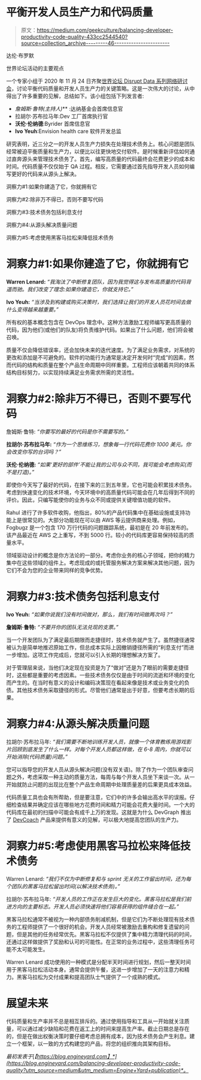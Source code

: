 # 平衡开发人员生产力和代码质量

> 原文：<https://medium.com/geekculture/balancing-developer-productivity-code-quality-433cc2544540?source=collection_archive---------46----------------------->

达伦·布罗默

世界论坛活动的主要观点

一个专家小组于 2020 年 11 月 24 日齐聚[世界论坛 Disrupt Data 系列网络研讨会](https://vimeo.com/470495712)，讨论平衡代码质量和开发人员生产力的关键策略。这是一次伟大的讨论，从中得出了许多重要的见解，总结如下。该小组包括下列发言者:

*   **詹姆斯·鲁特*(主持人)*** :达纳基金会首席信息官
*   拉胡尔·苏布拉马年:Dev 工厂首席执行官
*   **沃伦·伦纳德**:Byrider 首席信息官
*   **Ivo Yeuh**:Envision health care 软件开发总监

研究表明，近三分之一的开发人员生产力损失在处理技术债务上。核心问题是团队经常被迫平衡质量和生产力，以便比以往更快地交付软件。是时候重新评估如何通过直奔源头来管理技术债务了。首先，编写高质量的代码最终会花费更少的成本和时间。代码质量不仅仅始于 QA 过程。相反，它需要通过首先指导开发人员如何编写更好的代码来从源头上解决。

洞察力#1:如果你建造了它，你就拥有它

洞察力#2:除非万不得已，否则不要写代码

洞察力#3:技术债务包括利息支付

洞察力#4:从源头解决质量问题

洞察力#5:考虑使用黑客马拉松来降低技术债务

# 洞察力#1:如果你建造了它，你就拥有它

**Warren Lenard:** *“我淘汰了中断修复团队，因为我觉得这与发布高质量的代码背道而驰。我们改变了理念:如果你建造它，你就支持它。”*

**Ivo Yeuh:** *“当涉及到构建或购买决策时，我们选择让我们的开发人员花时间去做什么变得越来越重要。”*

所有权的基本概念包含在 DevOps 理念中。这种方法激励工程师编写更高质量的代码，因为他们(或他们的队友)将负责维护代码。如果出了什么问题，他们将会被召唤。

质量不仅会降低错误率，还会加快未来的迭代速度。为了满足业务需求，对系统的更改和添加是不可避免的。软件的功能行为通常是决定开发何时“完成”的因素，然而代码的结构和质量在整个产品生命周期中同样重要。工程师应该朝着共同的体系结构目标努力，以实现持续满足业务需求所需的灵活性。

# 洞察力#2:除非万不得已，否则不要写代码

詹姆斯·鲁特: *“你要写的最好的代码是你不需要写的。”*

**拉胡尔·苏布拉马年:** *“作为一个思维练习，想象每一行代码花费你 1000 美元。你会改变你写的台词吗？”*

**沃伦·伦纳德:** *“如果‘更好的部件’不能让我的公司与众不同，我可能会考虑购买(而不是打造)。”*

即使你今天写了最好的代码，在接下来的三到五年里，它也可能会积累技术债务。考虑到快速变化的技术环境，今天环境中的高质量代码可能会在几年后得到不同的评价。因此，只编写能使你的业务与众不同或提供关键增值功能的软件。

Rahul 进行了许多软件收购，他指出，80%的产品代码集中在基础设施或支持功能上是很常见的。大部分功能现在可以由 AWS 等云提供商来处理。例如，Fogbugz 是一个包含 170 万行代码的问题跟踪系统，最初是在 20 年前发布的。该产品最近在 AWS 之上重写，不到 5000 行。较小的代码库更容易保持较高的质量水平。

领域驱动设计的概念是你方法论的一部分。考虑你业务的核心子领域，把你的精力集中在这些领域的组件上。考虑现成的或托管服务解决方案来解决其他问题，因为它们不会为您的企业带来同样的竞争优势。

# 洞察力#3:技术债务包括利息支付

**Ivo Yeuh:** *“如果你说我们没有时间做对，那么，我们有时间做两次吗？”*

**詹姆斯·鲁特:** *“不要开你的团队无法兑现的支票。”*

当一个开发团队为了满足最后期限而走捷径时，技术债务就产生了。虽然捷径通常被认为是简单地推迟原始工作，但总成本实际上因撤销捷径所需的“利息支付”而进一步增加。这项工作完成后，您就可以引入长期的理想解决方案了。

对于管理层来说，当他们决定现在投资是为了“做对”还是为了眼前的需要走捷径时，这些都是重要的考虑因素。一些技术债务仅仅是由于时间的流逝和环境的变化而产生的。在当时有意义的设计和编码决策现在看起来像是技术或业务变化的负债。其他技术债务采取捷径的形式。尽管他们通常是出于好意，但要考虑长期的后果。

# 洞察力#4:从源头解决质量问题

拉胡尔·苏布拉马年: *“我们需要不断地训练开发人员，就像一个体育教练用游戏影片回顾到底发生了什么一样。对每个开发人员都这样做，在 6-8 周内，你就可以开始消除(代码质量)问题。”*

您可以指导您的开发人员从源头解决问题(没有双关语)。除了作为一个团队审查问题之外，考虑采取一种主动的质量方法，每周与每个开发人员坐下来谈一次。从一开始就防止问题的出现比在整个产品生命周期中处理质量差的后果更具成本效益。

代码质量工具也会有所帮助，但是要注意，它们中的许多会输出高水平的误报。仔细检查结果并确定应该在哪些地方花费时间和精力可能会花费大量时间。一个大的代码库在最初的扫描中可能会有成千上万的发现。这就是为什么 DevGraph 推出了 [DevCoach](https://www.devgraph.com/devcoach/) 产品来提供有意义的见解，可以极大地提高您团队的生产力。

# 洞察力#5:考虑使用黑客马拉松来降低技术债务

Warren Lenard: *“我们不仅为中断修复和与 sprint 无关的工作留出时间，还为每个团队的黑客马拉松留出时间(以解决技术债务)。”*

拉胡尔·苏布拉马年: *“开发人员的工作正在发生巨大的变化。黑客马拉松是我们前进方向的主要标志。开发人员必须快速将他们容易获得的组件缝合在一起。”*

黑客马拉松通常不被视为一种内部债务削减机制，但是它们为不断处理现有技术债务的工程师提供了一个很好的机会。开发人员经常被激励去重构和修复遗留的问题，但是其他的任务经常优先。黑客马拉松不仅提供了集中精力清理代码的时间，还通过这样做提供了奖励和认可的可能性。在正常的业务过程中，这些清理任务可能不太可能发生。

Warren Lenard 成功使用的一种模式是分配半天时间进行规划，然后一整天时间用于黑客马拉松活动本身。通常会提供午餐，这进一步增加了一天的注意力和精力。黑客马拉松为交付成果和提高团队士气提供了一个成熟的模式。

# 展望未来

代码质量和生产率并不总是相互排斥的。通过使用指导和工具从一开始就关注质量，可以通过减少缺陷和花费在返工上的时间来提高生产率。截止日期总是存在的，但是在做出权衡决策时要仔细考虑总拥有成本，因为技术债务会产生利息。建立一个框架，以一致的方式构建您的产品，将您的组织推向其架构目标。

*最初发表于*[*【https://blog.engineyard.com】*](https://blog.engineyard.com/balancing-developer-productivity-code-quality?utm_source=medium&utm_medium=Engine+Yard+publication)*。*
